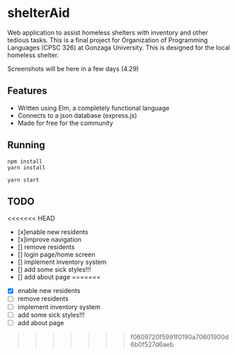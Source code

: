 # shelterAid
Web application to assist homeless shelters with inventory and other tedious tasks. This is a final project for Organization of Programming Languages (CPSC 326) at Gonzaga University. This is designed for the local homeless
shelter.

Screenshots will be here in a few days (4.29)

## Features
- Written using Elm, a completely functional language
- Connects to a json database (express.js)
- Made for free for the community

## Running
```
npm install
yarn install

yarn start
```

## TODO
<<<<<<< HEAD
- [x]enable new residents
- [x]improve navigation
- [] remove residents
- [] login page/home screen
- [] implement inventory system
- [] add some sick styles!!!
- [] add about page
=======
* [x] enable new residents
* [ ] remove residents
* [ ] implement inventory system
* [ ] add some sick styles!!!
* [ ] add about page
>>>>>>> f0609720f5991f0190a70601900d6b0f527d6aeb
